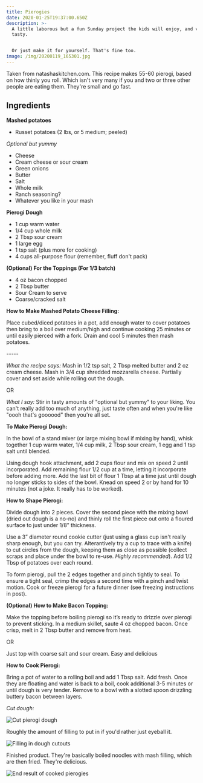 ```yaml
---
title: Pierogies
date: 2020-01-25T19:37:00.650Z
description: >-
  A little laborous but a fun Sunday project the kids will enjoy, and very
  tasty. 


  Or just make it for yourself. That's fine too.
image: /img/20200119_165301.jpg
---
```

Taken from natashaskitchen.com. This recipe makes 55-60 pierogi, based on how thinly you roll. Which isn't very many if you and two or three other people are eating them. They're small and go fast.

## Ingredients

**Mashed potatoes**

* Russet potatoes (2 lbs, or 5 medium; peeled) 

_Optional but yummy_

* Cheese
* Cream cheese or sour cream
* Green onions
* Butter
* Salt
* Whole milk
* Ranch seasoning?
* Whatever you like in your mash

**Pierogi Dough**

* 1 cup warm water
* 1/4 cup whole milk
* 2 Tbsp sour cream
* 1 large egg
* 1 tsp salt (plus more for cooking)
* 4 cups all-purpose flour (remember, fluff don't pack)

**(Optional) For the Toppings (For 1/3 batch)**

* 4 oz bacon chopped
* 2 Tbsp butter
* Sour Cream to serve
* Coarse/cracked salt



**How to Make Mashed Potato Cheese Filling:**

Place cubed/diced potatoes in a pot, add enough water to cover potatoes then bring to a boil over medium/high and continue cooking 25 minutes or until easily pierced with a fork. Drain and cool 5 minutes then mash potatoes.

\-----



_What the recipe says:_ Mash in 1/2 tsp salt, 2 Tbsp melted butter and 2 oz cream cheese. Mash in 3/4 cup shredded mozzarella cheese. Partially cover and set aside while rolling out the dough. 

OR

_What I say:_  Stir in tasty amounts of "optional but yummy" to your liking. You can't really add too much of anything, just taste often and when you're like "oooh that's goooood" then you're all set. 



**To Make Pierogi Dough:**

In the bowl of a stand mixer (or large mixing bowl if mixing by hand), whisk together 1 cup warm water, 1/4 cup milk, 2 Tbsp sour cream, 1 egg and 1 tsp salt until blended.



Using dough hook attachment, add 2 cups flour and mix on speed 2 until incorporated. Add remaining flour 1/2 cup at a time, letting it incorporate before adding more. Add the last bit of flour 1 Tbsp at a time just until dough no longer sticks to sides of the bowl. Knead on speed 2 or by hand for 10 minutes (not a joke. It really has to be worked).



**How to Shape Pierogi:**

Divide dough into 2 pieces. Cover the second piece with the mixing bowl (dried out dough is a no-no) and thinly roll the first piece out onto a floured surface to just under 1/8” thickness.



Use a 3” diameter round cookie cutter (just using a glass cup isn't really sharp enough, but you can try. Alterantively try a cup to trace with a knife) to cut circles from the dough, keeping them as close as possible (collect scraps and place under the bowl to re-use. _Highly recommended_). Add 1/2 Tbsp of potatoes over each round.

To form pierogi, pull the 2 edges together and pinch tightly to seal. To ensure a tight seal, crimp the edges a second time with a pinch and twist motion. Cook or freeze pierogi for a future dinner (see freezing instructions in post).

**(Optional) How to Make Bacon Topping:**

Make the topping before boiling pierogi so it’s ready to drizzle over pierogi to prevent sticking. In a medium skillet, saute 4 oz chopped bacon. Once crisp, melt in 2 Tbsp butter and remove from heat.  

OR

Just top with coarse salt and sour cream. Easy and delicious

**How to Cook Pierogi:**

Bring a pot of water to a rolling boil and add 1 Tbsp salt. Add fresh. Once they are floating and water is back to a boil, cook additional 3-5 minutes or until dough is very tender. Remove to a bowl with a slotted spoon drizzling buttery bacon between layers. 



_Cut dough:_

![Cut pierogi dough](/img/20200119_165120.jpg "Cut dough")

Roughly the amount of filling to put in if you'd rather just eyeball it.

![Filling in dough cutouts](/img/20200119_170738.jpg "Putting the filling in dough cutouts")

Finished product. They're basically boiled noodles with mash filling, which are then fried. They're delicious.

![End result of cooked pierogies](/img/20200119_173052.jpg "Finished product")

